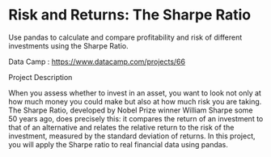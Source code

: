# Risk and Returns: The Sharpe Ratio

Use pandas to calculate and compare profitability and risk of different investments using the Sharpe Ratio.

Data Camp : https://www.datacamp.com/projects/66

Project Description

When you assess whether to invest in an asset, you want to look not only at how much money you could make but also at how much risk you are taking. The Sharpe Ratio, developed by Nobel Prize winner William Sharpe some 50 years ago, does precisely this: it compares the return of an investment to that of an alternative and relates the relative return to the risk of the investment, measured by the standard deviation of returns. In this project, you will apply the Sharpe ratio to real financial data using pandas.
